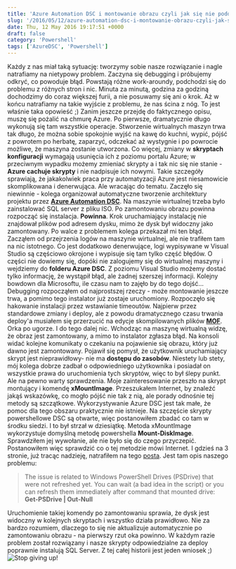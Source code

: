 ```yaml
---
title: 'Azure Automation DSC i montowanie obrazu czyli jak się nie poddawać'
slug: '/2016/05/12/azure-automation-dsc-i-montowanie-obrazu-czyli-jak-sie-nie-poddawac/'
date: Thu, 12 May 2016 19:17:51 +0000
draft: false
category: 'Powershell'
tags: ['AzureDSC', 'Powershell']
---
```


Każdy z nas miał taką sytuację: tworzymy sobie nasze rozwiązanie i nagle natrafiamy na nietypowy problem. Zaczyna się debugging i próbujemy odkryć, co powoduje błąd. Powstają różne work-aroundy, podchodzi się do problemu z różnych stron i nic. Minuta za minutą, godzina za godziną dochodzimy do coraz większej furii, a nie posuwamy się ani o krok. Aż w końcu natrafiamy na takie wyjście z problemu, że nas ścina z nóg. To jest właśnie taka opowieść ;) Zanim jeszcze przejdę do faktycznego opisu, muszę się pożalić na chmurę Azure. Po pierwsze, dramatycznie długo wykonują się tam wszystkie operacje. Stworzenie wirtualnych maszyn trwa tak długo, że można sobie spokojnie wyjść na kawę do kuchni, wypić, pójść z powrotem po herbatę, zaparzyć, odczekać aż wystygnie i po powrocie możliwe, że maszyna zostanie utworzona. Co więcej, zmiany w **skryptach konfiguracji** wymagają usunięcia ich z poziomu portalu Azure; w przeciwnym wypadku możemy zmieniać skrypty a i tak nic się nie stanie - **Azure cachuje skrypty** i nie nadpisuje ich nowymi. Takie szczegóły sprawiają, że jakakolwiek praca przy automatyzacji Azure jest niesamowicie skomplikowana i denerwująca. Ale wracając do tematu. Zaczęło się niewinnie - kolega organizował automatyczne tworzenie architektury projektu przez [**Azure Automation DSC**](https://azure.microsoft.com/pl-pl/documentation/articles/automation-dsc-overview/). Na maszynie wirtualnej trzeba było zainstalować SQL server z pliku ISO. Po zamontowaniu obrazu powinna rozpocząć się instalacja. **Powinna**. Krok uruchamiający instalację nie znajdował plików pod adresem dysku, mimo że dysk był widoczny jako zamontowany. Po walce z problemem kolega przekazał mi ten błąd. Zacząłem od przejrzenia logów na maszynie wirtualnej, ale nie trafiłem tam na nic istotnego. Co jest dodatkowo denerwujące, logi wypisywane w Visual Studio są częściowo okrojone i wypisuje się tam tylko część błędów. O części nie dowiemy się, dopóki nie zalogujemy się do wirtualnej maszyny i wejdziemy do **folderu Azure DSC**. Z poziomu Visual Studio możemy dostać tylko informację, że wystąpił błąd, ale żadnej szerszej informacji. Kolejny bowdown dla Microsoftu, ile czasu nam to zajęło by do tego dojść... Debugging rozpocząłem od najprostszej rzeczy - może montowanie jeszcze trwa, a pomimo tego instalator już zostaje uruchomiony. Rozpoczęło się hakowanie instalacji przez wstawianie timeoutów. Najpierw przez standardowe zmiany i deploy, ale z powodu dramatycznego czasu trwania deploy'a musiałem się przerzucić na edycje skompilowanych plików [**MOF**](https://azure.microsoft.com/pl-pl/documentation/articles/automation-dsc-overview/). Orka po ugorze. I do tego dalej nic. Wchodząc na maszynę wirtualną widzę, że obraz jest zamontowany, a mimo to instalator zgłasza błąd. Na konsoli widać kolejne komunikaty o czekaniu na pojawienie się obrazu, który już dawno jest zamontowany. Pojawił się pomysł, że użytkownik uruchamiający skrypt jest nieprawidłowy- nie ma **dostępu do zasobów**. Niestety lub stety, mój kolega dobrze zadbał o odpowiedniego użytkownika i posiadał on wszystkie prawa do uruchomienia tych skryptów, więc to był ślepy punkt. Ale na pewno warty sprawdzenia. Moje zainteresowanie przeszło na skrypt montujący i komendę **xMountImage**. Przeszukałem Internet, by znaleźć jakąś wskazówkę, co mogło pójść nie tak z nią, ale porady odnośnie tej metody są szczątkowe. Wykorzystywanie Azure DSC jest tak małe, że pomoc dla tego obszaru praktycznie nie istnieje. Na szczęście skrypty powershellowe DSC są otwarte, więc postanowiłem zbadać co tam w środku siedzi. I to był strzał w dziesiątkę. Metoda xMountImage wykorzystuje domyślną metodę powershella **Mount-DiskImage**. Sprawdziłem jej wywołanie, ale nie było się do czego przyczepić. Postanowiłem więc sprawdzić co o tej metodzie mówi Internet. I gdzieś na 3 stronie, już tracąc nadzieję, natrafiłem na tego [posta](https://techstronghold.com/blogs/scripting/powershell-tip-how-to-immediately-access-new-disk-after-mount-mount-vhd-mount-diskimage). Jest tam opis naszego problemu:

> The issue is related to Windows PowerShell Drives (PSDrive) that were not refreshed yet. You can wait (a bad idea in the script) or you can refresh them immediately after command that mounted drive: **Get-PSDrive | Out-Null**

Uruchomienie takiej komendy po zamontowaniu sprawia, że dysk jest widoczny w kolejnych skryptach i wszystko działa prawidłowo. Nie za bardzo rozumiem, dlaczego to się nie aktualizuje automatycznie po zamontowaniu obrazu - na pierwszy rzut oka powinno. W każdym razie problem został rozwiązany i nasze skrypty odpowiedzialne za deploy poprawnie instalują SQL Server. Z tej całej historii jest jeden wniosek ;) ![Stop giving up!](https://i.ytimg.com/vi/7p8KjSEPtxI/maxresdefault.jpg)
